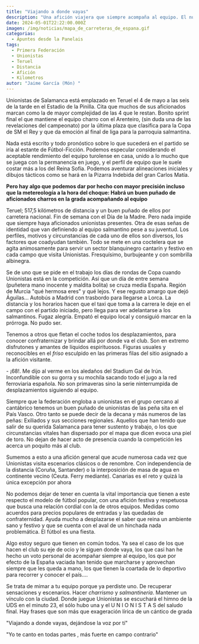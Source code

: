 ```yaml
---
title: "Viajando a donde vayas"
description: "Una afición viajera que siempre acompaña al equipo. El nunca viaja solo es textual"
date: 2024-05-01T22:22:00.000Z
imagen: /img/noticias/mapa_de_carreteras_de_espana.gif
categorias:
  - Apuntes desde la Panelais
tags:
  - Primera Federación
  - Unionistas
  - Teruel
  - Distancia
  - Afición
  - Kilometros
autor: "Jaime García (Món) "
---
```

Unionistas de Salamanca está emplazado en Teruel el 4 de mayo a las seis de la tarde en el Estadio de la Pinilla. Cita que muchos de sus aficionados marcan como la de mayor complejidad de las 4 que le restan. Bonito sprint final el que mantiene el equipo charro con el Arenteiro, (sin duda una de las revelaciones del campeonato) por la última plaza que clasifica para la Copa de SM el Rey y que da emoción al final de liga para la parroquia salmantina.

Nada está escrito y todo pronóstico sobre lo que sucederá en el partido se iría al estante de Fútbol-Ficción. Podemos especular considerando el aceptable rendimiento del equipo turolense en casa, unido a lo mucho que se juega con la permanencia en juego, y el perfil de equipo que le suele costar más a los del Reina Sofía. Podemos aventurar alineaciones iniciales y dibujos tácticos como se hará en la Pizarra Indebida del gran Carlos Matía.

**Pero hay algo que podemos dar por hecho con mayor precisión incluso que la metereología a la hora del choque: Habrá un buen puñado de aficionados charros en la grada acompañando al equipo**

Teruel; 517,5 kilómetros de distancia y un buen puñado de ellos por carretera nacional. Fin de semana con el Día de la Madre. Pero nada impide que siempre haya aficionados unionistas presentes. Otra de esas señas de identidad que van definiendo al equipo salmantino pese a su juventud. Los perfiles, motivos y circunstancias de cada uno de ellos son diversos, los factores que coadyudan también. Todo se mete en una coctelera que se agita animosamente para servir un sector blanquinegro cantarín y festivo en cada campo que visita Unionistas. Fresquísimo, burbujeante y con sombrilla albinegra.

Se de uno que se pide en el trabajo los días de rondas de Copa cuando Unionistas está en la competición. Así que un día de entre semana (puñetera mano inocente y maldita bolita) se cruza media España. Región de Murcia "qué hermosa eres" y qué lejos. Y ese regusto amargo que dejó Águilas... Autobús a Madrid con trasbordo para llegarse a Lorca. La distancia y los horarios hacen que el taxi que toma a la carrera le deje en el campo con el partido iniciado,  pero llega para ver adelantarse a los salmantinos. Fugaz alegría. Empató el equipo local y consiguió marcar en la prórroga. No pudo ser.

Tenemos a otros que fletan el coche todos los desplazamientos, para conocer confraternizar y brindar allá por donde va el club. Son en extremo disfrutones y amantes de líquidos espirituosos. Figuras usuales y reconocibles en el *friso* esculpido en las primeras filas del sitio asignado a la afición visitante.

\- ¡68!. Me dijo al verme en los aledaños del Stadium Gal de Irún. Inconfundible con su gorra y su mochila sacando todo el jugo a la red ferroviaria española. No son primaveras sino la serie ninterrumpida de desplazamientos siguiendo al equipo.

Siempre que la federación engloba a unionistas en el grupo cercano al cantábrico tenemos un buen puñado de unionistas de las peña sita en el País Vasco. Otro tanto se puede decir de la decana y más numeros de las peñas: Exiliados y sus secciones regionales. Aquellos que han tenido que salir de su querida Salamanca para tener sustento y trabajo, o los que circunstancias vitales han dispersado por el mapa que dicen evoca una piel de toro. No dejan de hacer acto de presencia cuando la competición les acerca un poquito más al club.

Sumemos a esto a una afición general que acude numerosa cada vez que Unionistas visita escenarios clásicos o de renombre. Con independencia de la distancia (Coruña, Santander) o la interposición de masa de agua en continente vecino (Ceuta. Ferry mediante). Canarias es el reto y quizá la única excepción por ahora

No podemos dejar de tener en cuenta la vital importancia que tienen a este respecto el modelo de fútbol popular, con una afición festiva y respetuosa que busca una relación cordial con la de otros equipos. Medidas como acuerdos para precios populares de entradas y las quedadas de confraternidad. Ayuda mucho a desplazarse el saber que reina un ambiente sano y festivo y que se cuenta con el aval de un hinchada nada problemática. El fútbol es una fiesta.

Algo estoy seguro que tienen en común todos. Ya sea el caso de los que hacen el club su eje de ocio y le siguen donde vaya, los que casi han he hecho un voto personal  de acompañar siempre al equipo, los que por efecto de la España vaciada han tenido que marcharse y aprovechan siempre que les queda a mano, los que tienen la coartada de lo deportivo para recorrer y conocer el país....

Se trata de mimar a tu equipo porque ya perdiste uno. De recuperar sensaciones y escenarios. Hacer *charrismo* y *salmantinería*. Mantener un vínculo con la ciudad. Donde juegue Unionistas se escuchará el himno de la UDS en el minuto 23, el sólo hubo una y el U N I O N I S T A S del saludo final. Hay frases que son más que exageración lírica de un cántico de grada

"Viajando a donde vayas, dejándose la voz por tí"

"Yo te canto en todas partes , más fuerte en campo contrario"
